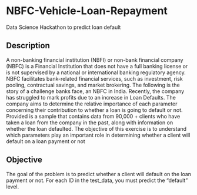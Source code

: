 # NBFC-Vehicle-Loan-Repayment
Data Science Hackathon to predict loan default

## Description
A non-banking financial institution (NBFI) or non-bank financial company (NBFC) is a Financial Institution that does not have a full banking license or is not supervised by a national or international banking regulatory agency. NBFC facilitates bank-related financial services, such as investment, risk pooling, contractual savings, and market brokering.
The following is the story of a challenge banks face, an NBFC in India. Recently, the company has struggled to mark profits due to an increase in Loan Defaults. The company aims to determine the relative importance of each parameter concerning their contribution to whether a loan is going to default or not. Provided is a sample that contains data from 90,000 + clients who have taken a loan from the company in the past, along with information on whether the loan defaulted. 
The objective of this exercise is to understand which parameters play an important role in determining whether a client will default on a loan payment or not

## Objective
The goal of the problem is to predict whether a client will default on the loan payment or not. For each ID in the test_data, you must predict the “default” level.

